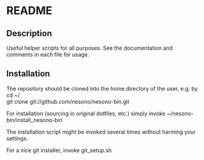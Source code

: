 # README

## Description

Useful helper scripts for all purposes. See the documentation and comments in
each file for usage.

## Installation

The repository should be cloned into the home directory of the user, e.g. by
    cd ~/  
    git clone git://github.com/nesono/nesono-bin.git

For installation (sourcing in original dotfiles, etc.)
simply invoke
    ~/nesono-bin/install_nesono-bin

The installation script might be invoked several times without
harming your settings.

For a nice git installer, invoke
    git_setup.sh
